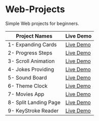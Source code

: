 # Web-Projects
Simple Web projects for beginners.

| Project Names  | Live Demo |
| ------------- | ------------- |
| 1- Expanding Cards  | [Live Demo](https://rawcdn.githack.com/AbyyyCJL/Web-Projects/5696be7b5569138163cdc780f15a2876952ec690/1-%20Expanding%20Cards/1-%20Expanding%20Cards/index.html)  |
| 2- Progress Steps  | [Live Demo](https://rawcdn.githack.com/AbyyyCJL/Web-Projects/af3e1efb4d795b460bf9f227d162b9f8b6f6ca2e/2-%20Progress%20Steps/index.html)  |
| 3- Scroll Animation  | [Live Demo](https://rawcdn.githack.com/AbyyyCJL/Web-Projects/af3e1efb4d795b460bf9f227d162b9f8b6f6ca2e/3-%20Scroll%20Animation/index.html)  |
| 4- Jokes Providing  | [Live Demo](https://rawcdn.githack.com/AbyyyCJL/Web-Projects/af3e1efb4d795b460bf9f227d162b9f8b6f6ca2e/4-%20Jokes%20Providing/index.html)  |
| 5- Sound Board  | [Live Demo](https://rawcdn.githack.com/AbyyyCJL/Web-Projects/5696be7b5569138163cdc780f15a2876952ec690/5-%20Sound%20Board/index.html)  |
| 6- Theme Clock  | [Live Demo](https://rawcdn.githack.com/AbyyyCJL/Web-Projects/cca1da65ab920128db3457f592df7f0bfff0b20b/6-%20Theme%20Clock/index.html)  |
| 7- Movies App   | [Live Demo](https://rawcdn.githack.com/AbyyyCJL/Web-Projects/9d93d606743a093ccd2560cf1afe22efbb91e6de/7-%20Movie%20App/index.html)  |
| 8- Split Landing Page | [Live Demo](https://rawcdn.githack.com/AbyyyCJL/Web-Projects/f1005a4fd6fa154fe508cdbc3f95f518635302f4/8-%20Split%20Landing%20Page/index.html)|
| 9- KeyStroke Reader   | [Live Demo](https://rawcdn.githack.com/AbyyyCJL/Web-Projects/272f90f38222f38878d5e48756f319d3be0d7505/9-%20Keystroke%20Reader/index.html) | 

